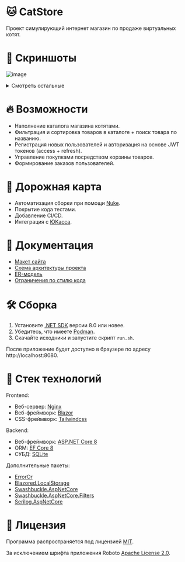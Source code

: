 # 🐱 CatStore
Проект симулирующий интернет магазин по продаже виртуальных котят.

# 🌆 Скриншоты
![image](https://github.com/Neitralov/CatStore/assets/109409226/9f788b0d-6517-48ac-92bf-713c445fc98b)
<details>
  <summary>Смотреть остальные</summary>

  ![image](https://github.com/Neitralov/CatStore/assets/109409226/557b6c35-0c3a-42c3-85cd-8d8bd2bfda70)
  ![image](https://github.com/Neitralov/CatStore/assets/109409226/e610f19b-bdf7-435c-95a9-a3068362bed4)
  ![image](https://github.com/Neitralov/CatStore/assets/109409226/8cc15f42-4614-40af-9d3b-6e7b081a9cb5)
  ![image](https://github.com/Neitralov/CatStore/assets/109409226/758388f4-6e07-42ca-9732-816f13d50ca3)
</details>

# 🔥 Возможности
* Наполнение каталога магазина котятами.
* Фильтрация и сортировка товаров в каталоге + поиск товара по названию.
* Регистрация новых пользователей и авторизация на основе JWT токенов (access + refresh).
* Управление покупками посредством корзины товаров.
* Формирование заказов пользователей.

# 🧭 Дорожная карта
* Автоматизация сборки при помощи [Nuke](https://nuke.build).
* Покрытие кода тестами.
* Добавление CI/CD.
* Интеграция с [ЮКасса](https://yookassa.ru).

# 📑 Документация
* [Макет сайта](https://www.figma.com/file/UFocNVkF2bDlpVsSXGmOxW/CatStore)
* [Схема архитектуры проекта](https://github.com/Neitralov/CatStore/blob/master/docs/CatStore-arch.png)
* [ER-модель](https://github.com/Neitralov/CatStore/blob/master/docs/CatStore%20ER-model.png)
* [Ограничения по стилю кода](https://github.com/Neitralov/CatStore/blob/master/docs/Code%20style.md)

# 🛠️ Сборка
1. Установите [.NET SDK](https://dotnet.microsoft.com/en-us/download/dotnet/8.0) версии 8.0 или новее.
2. Убедитесь, что имеете [Podman](https://podman.io).
3. Скачайте исходники и запустите скрипт `run.sh`.

После приложение будет доступно в браузере по адресу http://localhost:8080.

# 🧰 Стек технологий
Frontend:

* Веб-сервер: [Nginx](http://nginx.org/en/)
* Веб-фреймворк: [Blazor](https://dotnet.microsoft.com/en-us/apps/aspnet/web-apps/blazor)
* CSS-фреймворк: [Tailwindcss](https://tailwindcss.com/)

Backend:

* Веб-фреймворк: [ASP.NET Core 8](https://dotnet.microsoft.com/en-us/apps/aspnet)
* ORM: [EF Core 8](https://learn.microsoft.com/ru-ru/ef/core/)
* СУБД: [SQLite](https://www.sqlite.org/about.html)

Дополнительные пакеты:

* [ErrorOr](https://github.com/amantinband/error-or)
* [Blazored.LocalStorage](https://github.com/Blazored/LocalStorage)
* [Swashbuckle.AspNetCore](https://github.com/domaindrivendev/Swashbuckle.AspNetCore)
* [Swashbuckle.AspNetCore.Filters](https://github.com/mattfrear/Swashbuckle.AspNetCore.Filters)
* [Serilog.AspNetCore](https://github.com/serilog/serilog-aspnetcore)

# 📃 Лицензия
Программа распространяется под лицензией [MIT](https://github.com/Neitralov/CatStore/blob/master/LICENSE).

За исключением шрифта приложения Roboto [Apache License 2.0](https://github.com/Neitralov/CatStore/blob/fcfbb7a9aea2b73032b2cc2d38ccda1313bae3c1/src/Client/wwwroot/css/LICENSE.txt).
